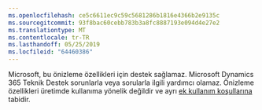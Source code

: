 ```yaml
---
ms.openlocfilehash: ce5c6611ec9c59c5681286b1816e4366b2e9135c
ms.sourcegitcommit: 93f8bac60cebb783b3a8fc8887193e094d4e27e2
ms.translationtype: MT
ms.contentlocale: tr-TR
ms.lasthandoff: 05/25/2019
ms.locfileid: "64460386"
---
```

Microsoft, bu önizleme özellikleri için destek sağlamaz. Microsoft Dynamics 365 Teknik Destek sorunlarla veya sorularla ilgili yardımcı olamaz. Önizleme özellikleri üretimde kullanıma yönelik değildir ve ayrı [ek kullanım koşullarına](http://go.microsoft.com/fwlink/p/?LinkId=511446) tabidir.